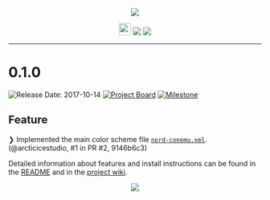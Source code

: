 <p align="center"><img src="https://cdn.rawgit.com/arcticicestudio/nord-tilix/develop/assets/nord-conemu-banner.svg"/></p>

<p align="center"><img src="https://assets-cdn.github.com/favicon.ico" width=24 height=24/> <a href="https://github.com/arcticicestudio/nord-conemu/releases/latest"><img src="https://img.shields.io/github/release/arcticicestudio/nord-conemu.svg?style=flat-square"/></a> <a href="https://github.com/arcticicestudio/nord/releases/tag/v0.2.0"><img src="https://img.shields.io/badge/Nord-v0.2.0-88C0D0.svg?style=flat-square"/></a></p>

---

# 0.1.0
![Release Date: 2017-10-14](https://img.shields.io/badge/Release_Date-2017--10--14-88C0D0.svg?style=flat-square) [![Project Board](https://img.shields.io/badge/Project_Board-0.1.0-88C0D0.svg?style=flat-square)](https://github.com/arcticicestudio/nord-conemu/projects/2) [![Milestone](https://img.shields.io/badge/Milestone-0.1.0-88C0D0.svg?style=flat-square)](https://github.com/arcticicestudio/nord-conemu/milestone/1)

## Feature

❯ Implemented the main color scheme file [`nord-conemu.xml`](https://github.com/arcticicestudio/nord-conemu/blob/develop/src/nord-conemu.xml). (@arcticicestudio, #1 in PR #2, 9146b6c3)

Detailed information about features and install instructions can be found in the [README](https://github.com/arcticicestudio/nord-conemu/blob/develop/README.md#installation) and in the [project wiki](https://github.com/arcticicestudio/nord-conemu/wiki).

<p align="center"><img src="https://raw.githubusercontent.com/arcticicestudio/nord-conemu/develop/assets/scrot-hero.png"/></p>

[nord-conemu-xml]: https://github.com/arcticicestudio/nord-conemu/blob/develop/src/nord-conemu.xml
